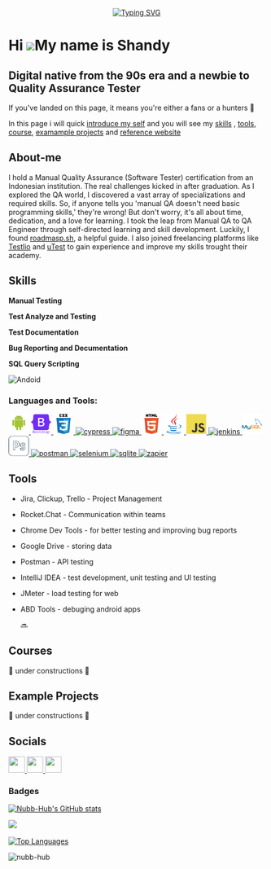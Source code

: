 <p align="center"><a href="https://git.io/typing-svg"><img src="https://readme-typing-svg.demolab.com?font=Raster+Fonts&weight=900&duration=2000&pause=1000&color=00B328&center=true&vCenter=true&multiline=true&random=false&width=455&height=100&lines=What+We+Know+Is+A+Drop;What+We+Don%E2%80%99t+Know+Is+an+Ocean;🐞No+bug-free+my+friends🐞" alt="Typing SVG" /></a></p>

Hi ![](https://user-images.githubusercontent.com/18350557/176309783-0785949b-9127-417c-8b55-ab5a4333674e.gif)My name is Shandy
==============================================================================================================================

Digital native from the 90s era and a newbie to Quality Assurance Tester
-----------------------------------------------------------------------

If you've landed on this page, it means you're either a fans or a hunters 🙂

In this page i will quick [introduce my self](#about-me) and you will see my [skills](#Skills) , [tools](#tools), [course](#course), [examample projects](#example-project) and [reference website](#reference-website)

## About-me
I hold a Manual Quality Assurance (Software Tester) certification from an Indonesian institution. The real challenges kicked in after graduation. As I explored the QA world, I discovered a vast array of specializations and required skills. So, if anyone tells you 'manual QA doesn't need basic programming skills,' they're wrong! But don't worry, it's all about time, dedication, and a love for learning. I took the leap from Manual QA to QA Engineer through self-directed learning and skill development. Luckily, I found [roadmasp.sh](https://roadmap.sh/qa), a helpful guide. I also joined freelancing platforms like [Testlio](https://www.testlio.com) and [uTest](https://www.utest.com) to gain experience and improve my skills trought their academy.


## Skills

__Manual Testing__


__Test Analyze and Testing__


__Test Documentation__


__Bug Reporting and Decumentation__


__SQL Query Scripting__

![Andoid](portofolio/icons/andoid.svg)

<h3 align="left">Languages and Tools:</h3>
<p align="left"> <a href="https://developer.android.com" target="_blank" rel="noreferrer"> <img src="https://raw.githubusercontent.com/devicons/devicon/master/icons/android/android-original-wordmark.svg" alt="android" width="40" height="40"/> </a> <a href="https://getbootstrap.com" target="_blank" rel="noreferrer"> <img src="https://raw.githubusercontent.com/devicons/devicon/master/icons/bootstrap/bootstrap-plain-wordmark.svg" alt="bootstrap" width="40" height="40"/> </a> <a href="https://www.w3schools.com/css/" target="_blank" rel="noreferrer"> <img src="https://raw.githubusercontent.com/devicons/devicon/master/icons/css3/css3-original-wordmark.svg" alt="css3" width="40" height="40"/> </a> <a href="https://www.cypress.io" target="_blank" rel="noreferrer"> <img src="https://raw.githubusercontent.com/simple-icons/simple-icons/6e46ec1fc23b60c8fd0d2f2ff46db82e16dbd75f/icons/cypress.svg" alt="cypress" width="40" height="40"/> </a> <a href="https://www.figma.com/" target="_blank" rel="noreferrer"> <img src="https://www.vectorlogo.zone/logos/figma/figma-icon.svg" alt="figma" width="40" height="40"/> </a> <a href="https://www.w3.org/html/" target="_blank" rel="noreferrer"> <img src="https://raw.githubusercontent.com/devicons/devicon/master/icons/html5/html5-original-wordmark.svg" alt="html5" width="40" height="40"/> </a> <a href="https://www.java.com" target="_blank" rel="noreferrer"> <img src="https://raw.githubusercontent.com/devicons/devicon/master/icons/java/java-original.svg" alt="java" width="40" height="40"/> </a> <a href="https://developer.mozilla.org/en-US/docs/Web/JavaScript" target="_blank" rel="noreferrer"> <img src="https://raw.githubusercontent.com/devicons/devicon/master/icons/javascript/javascript-original.svg" alt="javascript" width="40" height="40"/> </a> <a href="https://www.jenkins.io" target="_blank" rel="noreferrer"> <img src="https://www.vectorlogo.zone/logos/jenkins/jenkins-icon.svg" alt="jenkins" width="40" height="40"/> </a> <a href="https://www.mysql.com/" target="_blank" rel="noreferrer"> <img src="https://raw.githubusercontent.com/devicons/devicon/master/icons/mysql/mysql-original-wordmark.svg" alt="mysql" width="40" height="40"/> </a> <a href="https://www.photoshop.com/en" target="_blank" rel="noreferrer"> <img src="https://raw.githubusercontent.com/devicons/devicon/master/icons/photoshop/photoshop-line.svg" alt="photoshop" width="40" height="40"/> </a> <a href="https://postman.com" target="_blank" rel="noreferrer"> <img src="https://www.vectorlogo.zone/logos/getpostman/getpostman-icon.svg" alt="postman" width="40" height="40"/> </a> <a href="https://www.selenium.dev" target="_blank" rel="noreferrer"> <img src="https://raw.githubusercontent.com/detain/svg-logos/780f25886640cef088af994181646db2f6b1a3f8/svg/selenium-logo.svg" alt="selenium" width="40" height="40"/> </a> <a href="https://www.sqlite.org/" target="_blank" rel="noreferrer"> <img src="https://www.vectorlogo.zone/logos/sqlite/sqlite-icon.svg" alt="sqlite" width="40" height="40"/> </a> <a href="https://zapier.com" target="_blank" rel="noreferrer"> <img src="https://www.vectorlogo.zone/logos/zapier/zapier-icon.svg" alt="zapier" width="40" height="40"/> </a></p>


## Tools

* Jira, Clickup, Trello - Project Management
* Rocket.Chat - Communication within teams
* Chrome Dev Tools - for better testing and improving bug reports
* Google Drive - storing data
* Postman - API testing
* IntelliJ IDEA - test development, unit testing and UI testing
* JMeter - load testing for web
* ABD Tools - debuging android apps
  
  🔜


## Courses
🚧 under constructions 🚧


## Example Projects
🚧 under constructions 🚧

## Socials

<p align="left"> <a href="https://discord.com/users/shandy8" target="_blank" rel="noreferrer"> <picture> <source media="(prefers-color-scheme: dark)" srcset="https://raw.githubusercontent.com/danielcranney/readme-generator/main/public/icons/socials/discord-dark.svg" /> <source media="(prefers-color-scheme: light)" srcset="https://raw.githubusercontent.com/danielcranney/readme-generator/main/public/icons/socials/discord.svg" /> <img src="https://raw.githubusercontent.com/danielcranney/readme-generator/main/public/icons/socials/discord.svg" width="32" height="32" /> </picture> </a> <a href="https://www.github.com/Nubb-Hub" target="_blank" rel="noreferrer"> <picture> <source media="(prefers-color-scheme: dark)" srcset="https://raw.githubusercontent.com/danielcranney/readme-generator/main/public/icons/socials/github-dark.svg" /> <source media="(prefers-color-scheme: light)" srcset="https://raw.githubusercontent.com/danielcranney/readme-generator/main/public/icons/socials/github.svg" /> <img src="https://raw.githubusercontent.com/danielcranney/readme-generator/main/public/icons/socials/github.svg" width="32" height="32" /> </picture> </a> <a href="https://www.linkedin.com/in/shandykurniawan" target="_blank" rel="noreferrer"> <picture> <source media="(prefers-color-scheme: dark)" srcset="https://raw.githubusercontent.com/danielcranney/readme-generator/main/public/icons/socials/linkedin-dark.svg" /> <source media="(prefers-color-scheme: light)" srcset="https://raw.githubusercontent.com/danielcranney/readme-generator/main/public/icons/socials/linkedin.svg" /> <img src="https://raw.githubusercontent.com/danielcranney/readme-generator/main/public/icons/socials/linkedin.svg" width="32" height="32" /> </picture> </a></p>


### Badges

<a href="http://www.github.com/Nubb-Hub"><img src="https://github-readme-stats.vercel.app/api?username=Nubb-Hub&show_icons=true&hide=&count_private=true&title_color=22c55e&text_color=ffffff&icon_color=22c55e&bg_color=000000&hide_border=true&show_icons=true" alt="Nubb-Hub's GitHub stats" /></a>

<a href="http://www.github.com/Nubb-Hub"><img src="https://github-readme-streak-stats.herokuapp.com/?user=Nubb-Hub&stroke=ffffff&background=000000&ring=22c55e&fire=22c55e&currStreakNum=ffffff&currStreakLabel=22c55e&sideNums=ffffff&sideLabels=ffffff&dates=ffffff&hide_border=true" /></a>

<a href="https://github.com/Nubb-Hub" align="left"><img src="https://github-readme-stats.vercel.app/api/top-langs/?username=Nubb-Hub&langs_count=10&title_color=22c55e&text_color=ffffff&icon_color=22c55e&bg_color=000000&hide_border=true&locale=en&custom_title=Top%20%Languages" alt="Top Languages" /></a>

<p align="left"> <img src="https://komarev.com/ghpvc/?username=nubb-hub&label=Profile%20views&color=0e75b6&style=flat" alt="nubb-hub" /> </p>
